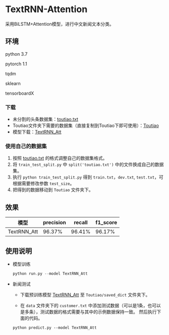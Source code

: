 # TextRNN-Attention
采用BiLSTM+Attention模型，进行中文新闻文本分类。

## 环境
python 3.7  

pytorch 1.1  

tqdm  

sklearn  

tensorboardX

### 下载

* 未分割的头条数据集：[toutiao.txt](https://1drv.ms/t/s!AkxNwDoH9nwHgyqpC70xBTybYdS_?e=LWplcc)
* Toutiao文件夹下需要的数据集（直接复制到Toutiao下即可使用）：[Toutiao](https://1drv.ms/u/s!AkxNwDoH9nwHgyl5BZ4lQpiVtazm?e=qhJkmz)
* 模型下载：[TextRNN_Att](https://1drv.ms/u/s!AkxNwDoH9nwHgzJ7cJb3K9vufYJr?e=gULMPU)


### 使用自己的数据集
1. 按照 [toutiao.txt](https://1drv.ms/t/s!AkxNwDoH9nwHgyqpC70xBTybYdS_?e=LWplcc) 的格式调整自己的数据集格式。
2. 将 `train_test_split.py` 中 `split('toutiao.txt')` 中的文件换成自己的数据集。
3. 执行 `python train_test_split.py` 得到 `train.txt`，`dev.txt`, `test.txt`，可根据需要修改参数 `test_size`。
4. 把得到的数据移动到 `Toutiao` 文件夹下。


## 效果

模型|precision|recall|f1_score
--|--|--|--
 TextRNN_Att | 96.37% | 96.41% |96.17%

## 使用说明

* 模型训练

  ```go
  python run.py --model TextRNN_Att
  ```


* 新闻测试

  * 下载预训练模型 [TextRNN_Att](https://1drv.ms/u/s!AkxNwDoH9nwHgzJ7cJb3K9vufYJr?e=gULMPU) 至 `Toutiao/saved_dict` 文件夹下。

  * 在 `data` 文件夹下的  `customer.txt` 中添加测试数据（可以是1条，也可以是多条），测试数据的格式需要与其中的示例数据保持一致。 然后执行下面的代码。

  `````
  python predict.py --model TextRNN_Att
  `````

  

